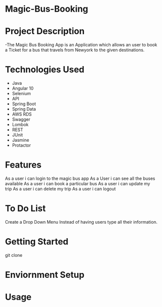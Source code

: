 # Magic-Bus-Booking

# Project Description
-The Magic Bus Booking App is an Application which allows an user to book a Ticket for a bus that travels from Newyork to the given destinations.

# Technologies Used
- Java
- Angular 10
- Selenium
- API
- Spring Boot
- Spring Data
- AWS RDS
- Swagger
- Lombok
- REST
- JUnit
- Jasmine
- Protactor
# Features
As a user i can login to the magic bus app
As a User i can see all the buses available
As a user i can book a particular bus 
As a user i can update my trip
As a user i can delete my trip
As a user i can logout 
# To Do List
Create a Drop Down Menu Instead of having users type all their information.
# Getting Started
git clone 
 # Enviornment Setup
 
# Usage
